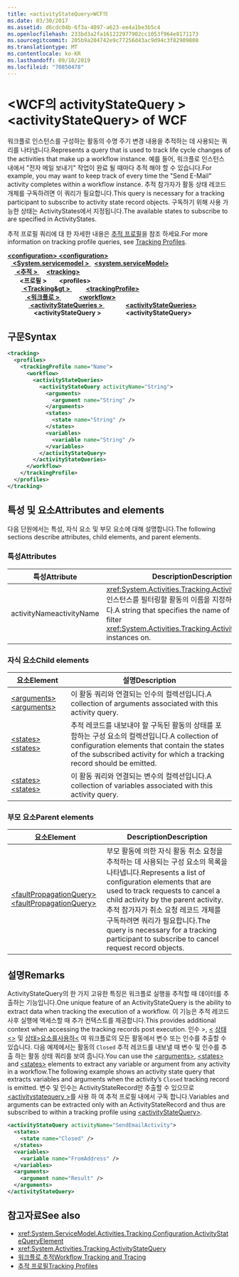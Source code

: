 ```yaml
---
title: <activityStateQuery>WCF의
ms.date: 03/30/2017
ms.assetid: d6cdc04b-6f3a-4097-a623-ee4a1be3b5c4
ms.openlocfilehash: 233bd3a2fa161222977902cc1053f964e8171173
ms.sourcegitcommit: 205b9a204742e9c77256d43ac9d94c3f82909808
ms.translationtype: MT
ms.contentlocale: ko-KR
ms.lasthandoff: 09/10/2019
ms.locfileid: "70850478"
---
```

# <a name="activitystatequery-of-wcf"></a><span data-ttu-id="33fc9-102">\<WCF의 activityStateQuery ></span><span class="sxs-lookup"><span data-stu-id="33fc9-102">\<activityStateQuery> of WCF</span></span>

<span data-ttu-id="33fc9-103">워크플로 인스턴스를 구성하는 활동의 수명 주기 변경 내용을 추적하는 데 사용되는 쿼리를 나타냅니다.</span><span class="sxs-lookup"><span data-stu-id="33fc9-103">Represents a query that is used to track life cycle changes of the activities that make up a workflow instance.</span></span> <span data-ttu-id="33fc9-104">예를 들어, 워크플로 인스턴스 내에서 "전자 메일 보내기" 작업이 완료 될 때마다 추적 해야 할 수 있습니다.</span><span class="sxs-lookup"><span data-stu-id="33fc9-104">For example, you may want to keep track of every time the "Send E-Mail" activity completes within a workflow instance.</span></span> <span data-ttu-id="33fc9-105">추적 참가자가 활동 상태 레코드 개체를 구독하려면 이 쿼리가 필요합니다.</span><span class="sxs-lookup"><span data-stu-id="33fc9-105">This query is necessary for a tracking participant to subscribe to activity state record objects.</span></span> <span data-ttu-id="33fc9-106">구독하기 위해 사용 가능한 상태는 ActivityStates에서 지정됩니다.</span><span class="sxs-lookup"><span data-stu-id="33fc9-106">The available states to subscribe to are specified in ActivityStates.</span></span>  
  
<span data-ttu-id="33fc9-107">추적 프로필 쿼리에 대 한 자세한 내용은 [추적 프로필](../../../windows-workflow-foundation/tracking-profiles.md)을 참조 하세요.</span><span class="sxs-lookup"><span data-stu-id="33fc9-107">For more information on tracking profile queries, see [Tracking Profiles](../../../windows-workflow-foundation/tracking-profiles.md).</span></span>

<span data-ttu-id="33fc9-108">[ **\<configuration>** ](../configuration-element.md)</span><span class="sxs-lookup"><span data-stu-id="33fc9-108">[**\<configuration>**](../configuration-element.md)</span></span>\
<span data-ttu-id="33fc9-109">&nbsp;&nbsp;[ **\<System.servicemodel >** ](system-servicemodel.md)</span><span class="sxs-lookup"><span data-stu-id="33fc9-109">&nbsp;&nbsp;[**\<system.serviceModel>**](system-servicemodel.md)</span></span>\
<span data-ttu-id="33fc9-110">&nbsp;&nbsp;&nbsp;&nbsp;[ **\<추적 >** ](tracking-of-wcf.md)</span><span class="sxs-lookup"><span data-stu-id="33fc9-110">&nbsp;&nbsp;&nbsp;&nbsp;[**\<tracking>**](tracking-of-wcf.md)</span></span>\
<span data-ttu-id="33fc9-111">&nbsp;&nbsp;&nbsp;&nbsp;&nbsp;&nbsp; **\<프로필 >** </span><span class="sxs-lookup"><span data-stu-id="33fc9-111">&nbsp;&nbsp;&nbsp;&nbsp;&nbsp;&nbsp;**\<profiles>**</span></span>\
<span data-ttu-id="33fc9-112">&nbsp;&nbsp;&nbsp;&nbsp;&nbsp;&nbsp;&nbsp;&nbsp;[ **\<Tracking&gt >** ](trackingprofile-of-wcf.md)</span><span class="sxs-lookup"><span data-stu-id="33fc9-112">&nbsp;&nbsp;&nbsp;&nbsp;&nbsp;&nbsp;&nbsp;&nbsp;[**\<trackingProfile>**](trackingprofile-of-wcf.md)</span></span>\
<span data-ttu-id="33fc9-113">&nbsp;&nbsp;&nbsp;&nbsp;&nbsp;&nbsp;&nbsp;&nbsp;&nbsp;&nbsp;[ **\<워크플로 >** ](workflow-of-wcf.md)</span><span class="sxs-lookup"><span data-stu-id="33fc9-113">&nbsp;&nbsp;&nbsp;&nbsp;&nbsp;&nbsp;&nbsp;&nbsp;&nbsp;&nbsp;[**\<workflow>**](workflow-of-wcf.md)</span></span>\
<span data-ttu-id="33fc9-114">&nbsp;&nbsp;&nbsp;&nbsp;&nbsp;&nbsp;&nbsp;&nbsp;&nbsp;&nbsp;&nbsp;&nbsp;[ **\<activityStateQueries >** ](activitystatequeries-of-wcf.md)</span><span class="sxs-lookup"><span data-stu-id="33fc9-114">&nbsp;&nbsp;&nbsp;&nbsp;&nbsp;&nbsp;&nbsp;&nbsp;&nbsp;&nbsp;&nbsp;&nbsp;[**\<activityStateQueries>**](activitystatequeries-of-wcf.md)</span></span>\
<span data-ttu-id="33fc9-115">&nbsp;&nbsp;&nbsp;&nbsp;&nbsp;&nbsp;&nbsp;&nbsp;&nbsp;&nbsp;&nbsp;&nbsp;&nbsp;&nbsp; **\<activityStateQuery >**</span><span class="sxs-lookup"><span data-stu-id="33fc9-115">&nbsp;&nbsp;&nbsp;&nbsp;&nbsp;&nbsp;&nbsp;&nbsp;&nbsp;&nbsp;&nbsp;&nbsp;&nbsp;&nbsp;**\<activityStateQuery>**</span></span>  
  
## <a name="syntax"></a><span data-ttu-id="33fc9-116">구문</span><span class="sxs-lookup"><span data-stu-id="33fc9-116">Syntax</span></span>  
  
```xml  
<tracking>
  <profiles>
    <trackingProfile name="Name">
      <workflow>
        <activityStateQueries>
          <activityStateQuery activityName="String">
            <arguments>
              <argument name="String" />
            </arguments>
            <states>
              <state name="String" />
            </states>
            <variables>
              <variable name="String" />
            </variables>
          </activityStateQuery>
        </activityStateQueries>
      </workflow>
    </trackingProfile>
  </profiles>
</tracking>
```  
  
## <a name="attributes-and-elements"></a><span data-ttu-id="33fc9-117">특성 및 요소</span><span class="sxs-lookup"><span data-stu-id="33fc9-117">Attributes and elements</span></span>  

<span data-ttu-id="33fc9-118">다음 단원에서는 특성, 자식 요소 및 부모 요소에 대해 설명합니다.</span><span class="sxs-lookup"><span data-stu-id="33fc9-118">The following sections describe attributes, child elements, and parent elements.</span></span>  
  
### <a name="attributes"></a><span data-ttu-id="33fc9-119">특성</span><span class="sxs-lookup"><span data-stu-id="33fc9-119">Attributes</span></span>  
  
|<span data-ttu-id="33fc9-120">특성</span><span class="sxs-lookup"><span data-stu-id="33fc9-120">Attribute</span></span>|<span data-ttu-id="33fc9-121">Description</span><span class="sxs-lookup"><span data-stu-id="33fc9-121">Description</span></span>|  
|---------------|-----------------|  
|<span data-ttu-id="33fc9-122">activityName</span><span class="sxs-lookup"><span data-stu-id="33fc9-122">activityName</span></span>|<span data-ttu-id="33fc9-123"><xref:System.Activities.Tracking.ActivityStateRecord> 인스턴스를 필터링할 활동의 이름을 지정하는 문자열입니다.</span><span class="sxs-lookup"><span data-stu-id="33fc9-123">A string that specifies the name of the activity to filter <xref:System.Activities.Tracking.ActivityStateRecord> instances on.</span></span>|  
  
### <a name="child-elements"></a><span data-ttu-id="33fc9-124">자식 요소</span><span class="sxs-lookup"><span data-stu-id="33fc9-124">Child elements</span></span>  
  
|<span data-ttu-id="33fc9-125">요소</span><span class="sxs-lookup"><span data-stu-id="33fc9-125">Element</span></span>|<span data-ttu-id="33fc9-126">설명</span><span class="sxs-lookup"><span data-stu-id="33fc9-126">Description</span></span>|  
|-------------|-----------------|  
|[<span data-ttu-id="33fc9-127">\<arguments></span><span class="sxs-lookup"><span data-stu-id="33fc9-127">\<arguments></span></span>](../windows-workflow-foundation/arguments.md)|<span data-ttu-id="33fc9-128">이 활동 쿼리와 연결되는 인수의 컬렉션입니다.</span><span class="sxs-lookup"><span data-stu-id="33fc9-128">A collection of arguments associated with this activity query.</span></span>|  
|[<span data-ttu-id="33fc9-129">\<states></span><span class="sxs-lookup"><span data-stu-id="33fc9-129">\<states></span></span>](../windows-workflow-foundation/states.md)|<span data-ttu-id="33fc9-130">추적 레코드를 내보내야 할 구독된 활동의 상태를 포함하는 구성 요소의 컬렉션입니다.</span><span class="sxs-lookup"><span data-stu-id="33fc9-130">A collection of configuration elements that contain the states of the subscribed activity for which a tracking record should be emitted.</span></span>|  
|[<span data-ttu-id="33fc9-131">\<states></span><span class="sxs-lookup"><span data-stu-id="33fc9-131">\<states></span></span>](../windows-workflow-foundation/states.md)|<span data-ttu-id="33fc9-132">이 활동 쿼리와 연결되는 변수의 컬렉션입니다.</span><span class="sxs-lookup"><span data-stu-id="33fc9-132">A collection of variables associated with this activity query.</span></span>|  
  
### <a name="parent-elements"></a><span data-ttu-id="33fc9-133">부모 요소</span><span class="sxs-lookup"><span data-stu-id="33fc9-133">Parent elements</span></span>  
  
|<span data-ttu-id="33fc9-134">요소</span><span class="sxs-lookup"><span data-stu-id="33fc9-134">Element</span></span>|<span data-ttu-id="33fc9-135">Description</span><span class="sxs-lookup"><span data-stu-id="33fc9-135">Description</span></span>|  
|-------------|-----------------|  
|[<span data-ttu-id="33fc9-136">\<faultPropagationQuery></span><span class="sxs-lookup"><span data-stu-id="33fc9-136">\<faultPropagationQuery></span></span>](../windows-workflow-foundation/faultpropagationquery.md)|<span data-ttu-id="33fc9-137">부모 활동에 의한 자식 활동 취소 요청을 추적하는 데 사용되는 구성 요소의 목록을 나타냅니다.</span><span class="sxs-lookup"><span data-stu-id="33fc9-137">Represents a list of configuration elements that are used to track requests to cancel a child activity by the parent activity.</span></span> <span data-ttu-id="33fc9-138">추적 참가자가 취소 요청 레코드 개체를 구독하려면 쿼리가 필요합니다.</span><span class="sxs-lookup"><span data-stu-id="33fc9-138">The query is necessary for a tracking participant to subscribe to cancel request record objects.</span></span>|  
  
## <a name="remarks"></a><span data-ttu-id="33fc9-139">설명</span><span class="sxs-lookup"><span data-stu-id="33fc9-139">Remarks</span></span>

<span data-ttu-id="33fc9-140">ActivityStateQuery의 한 가지 고유한 특징은 워크플로 실행을 추적할 때 데이터를 추출하는 기능입니다.</span><span class="sxs-lookup"><span data-stu-id="33fc9-140">One unique feature of an ActivityStateQuery is the ability to extract data when tracking the execution of a workflow.</span></span> <span data-ttu-id="33fc9-141">이 기능은 추적 레코드 사후 실행에 액세스할 때 추가 컨텍스트를 제공합니다.</span><span class="sxs-lookup"><span data-stu-id="33fc9-141">This provides additional context when accessing the tracking records post execution.</span></span> <span data-ttu-id="33fc9-142">인수 >, [ \<](../windows-workflow-foundation/arguments.md) [ 상태\<>](../windows-workflow-foundation/states.md) 및 [ 상태>요소를사용하\<](../windows-workflow-foundation/states.md) 여 워크플로의 모든 활동에서 변수 또는 인수를 추출할 수 있습니다. 다음 예제에서는 활동의 `Closed` 추적 레코드를 내보낼 때 변수 및 인수를 추출 하는 활동 상태 쿼리를 보여 줍니다.</span><span class="sxs-lookup"><span data-stu-id="33fc9-142">You can use the [\<arguments>](../windows-workflow-foundation/arguments.md), [\<states>](../windows-workflow-foundation/states.md) and [\<states>](../windows-workflow-foundation/states.md) elements to extract any variable or argument from any activity in a workflow.The following example shows an activity state query that extracts variables and arguments when the activity’s `Closed` tracking record is emitted.</span></span> <span data-ttu-id="33fc9-143">변수 및 인수는 ActivityStateRecord만 추출할 수 있으므로 [ \<activitystatequery >](../windows-workflow-foundation/activitystatequery.md)를 사용 하 여 추적 프로필 내에서 구독 합니다.</span><span class="sxs-lookup"><span data-stu-id="33fc9-143">Variables and arguments can be extracted only with an ActivityStateRecord and thus are subscribed to within a tracking profile using [\<activityStateQuery>](../windows-workflow-foundation/activitystatequery.md).</span></span>  
  
```xml  
<activityStateQuery activityName="SendEmailActivity">
  <states>
    <state name="Closed" />
  </states>
  <variables>
    <variable name="FromAddress" />
  </variables>
  <arguments>
    <argument name="Result" />
  </arguments>
</activityStateQuery>
```  
  
## <a name="see-also"></a><span data-ttu-id="33fc9-144">참고자료</span><span class="sxs-lookup"><span data-stu-id="33fc9-144">See also</span></span>

- <xref:System.ServiceModel.Activities.Tracking.Configuration.ActivityStateQueryElement>
- <xref:System.Activities.Tracking.ActivityStateQuery>
- [<span data-ttu-id="33fc9-145">워크플로 추적</span><span class="sxs-lookup"><span data-stu-id="33fc9-145">Workflow Tracking and Tracing</span></span>](../../../windows-workflow-foundation/workflow-tracking-and-tracing.md)
- [<span data-ttu-id="33fc9-146">추적 프로필</span><span class="sxs-lookup"><span data-stu-id="33fc9-146">Tracking Profiles</span></span>](../../../windows-workflow-foundation/tracking-profiles.md)
